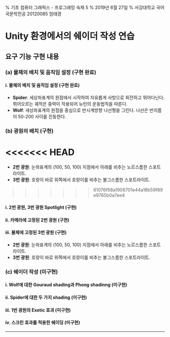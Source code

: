 % 기초 컴퓨터 그래픽스 - 프로그래밍 숙제 5
% 2019년 6월 27일
% 서강대학교 국어국문학전공 20120085 엄태경

# Unity 환경에서의 쉐이더 작성 연습

## 요구 기능 구현 내용

### (a) 물체의 배치 및 움직임 설정 (구현 완료)

#### i. 물체의 배치 및 움직임 설정 (구현 완료)

- __Spider__: 세상좌표계의 원점에서 시작하여 자유롭게 사방으로 회전하고 뛰어다닌다. 뛰어오르는 궤적은 중력이 작용되어 뉴턴의 운동법칙을 따른다.
- __Wolf__: 세상좌표계의 원점을 중심으로 반시계방향 나선형을 그린다. 나선은 반지름이 50-200 사이를 진동한다.

### (b) 광원의 배치 (구현)
<<<<<<< HEAD
=======

- __2번 광원__: 눈좌표계의 (100, 50, 100) 지점에서 아래를 비추는 노르스름한 스포트라이트.
- __3번 광원__: 호랑이 바로 위쪽에서 호랑이를 비추는 불그스름한 스포트라이트.
>>>>>>> 61076f68a1906701e44a18b59f89e9765b0a7ee4

#### i. 2번 광원, 3번 광원 Spotlight (구현)

#### ii. 카메라에 고정된 2번 광원 (구현)

#### iii. 물체에 고정된 3번 광원 (구현)

- __2번 광원__: 눈좌표계의 (100, 50, 100) 지점에서 아래를 비추는 노르스름한 스포트라이트.
- __3번 광원__: 호랑이 바로 위쪽에서 호랑이를 비추는 불그스름한 스포트라이트.

### (c) 쉐이더 작성 (미구현)

#### i. Wolf에 대한 Gouraud shading과 Phong shadinng (미구현)

#### ii. Spider에 대한 두 가지 shading (미구현)

#### iii. 1번 광원의 Exotic 효과 (미구현)

#### iv. 스크린 효과를 적용한 쉐이딩 (미구현)

---
<!--markdownlint-disable MD034 -->
